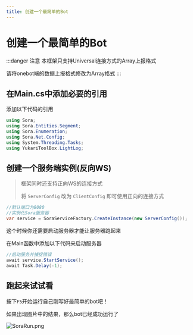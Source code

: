 ```yaml
---
title: 创建一个最简单的Bot
---
```


# 创建一个最简单的Bot

:::danger 注意
本框架只支持Universal连接方式的Array上报格式

请将onebot端的数据上报格式修改为Array格式
:::

## 在Main.cs中添加必要的引用

添加以下代码的引用

```csharp
using Sora;
using Sora.Entities.Segment;
using Sora.Enumeration;
using Sora.Net.Config;
using System.Threading.Tasks;
using YukariToolBox.LightLog;
```



## 创建一个服务端实例(反向WS)

> 框架同时还支持正向WS的连接方式
> 
> 将 `ServerConfig` 改为 `ClientConfig` 即可使用正向的连接方式

```csharp
//默认端口为8080
//实例化Sora服务器
var service = SoraServiceFactory.CreateInstance(new ServerConfig());
```

这个时候你还需要启动服务器才能让服务器跑起来

在Main函数中添加以下代码来启动服务器

```csharp
//启动服务并捕捉错误
await service.StartService();
await Task.Delay(-1);
```

## 跑起来试试看

按下`F5`开始运行自己刚写好最简单的bot吧！

如果出现图片中的结果，那么bot已经成功运行了

![SoraRun.png](https://i.loli.net/2021/03/13/RXhsuQTP6mOF12c.png)